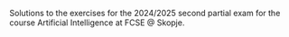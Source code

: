 Solutions to the exercises for the 2024/2025 second partial exam for the course Artificial Intelligence at FCSE @ Skopje. 

